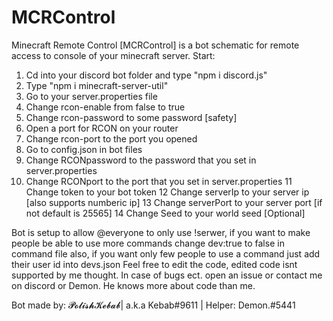 # MCRControl
Minecraft Remote Control [MCRControl] is a bot schematic for remote access to console of your minecraft server.
Start:
1. Cd into your discord bot folder and type "npm i discord.js"
2. Type "npm i minecraft-server-util"
3. Go to your server.properties file
4. Change rcon-enable from false to true
5. Change rcon-password to some password [safety]
6. Open a port for RCON on your router
7. Change rcon-port to the port you opened
8. Go to config.json in bot files
9. Change RCONpassword to the password that you set in server.properties
10. Change RCONport to the port that you set in server.properties
11 Change token to your bot token
12 Change serverIp to your server ip [also supports numberic ip]
13 Change serverPort to your server port [if not default is 25565]
14 Change Seed to your world seed [Optional]

Bot is setup to allow @everyone to only use !serwer, if you want to make people be able to use more commands change dev:true to false in command file
also, if you want only few people to use a command just add their user id into devs.json
Feel free to edit the code, edited code isnt supported by me thought.
In case of bugs ect. open an issue or contact me on discord or Demon. He knows more about code than me.

Bot made by: 𝓟𝓸𝓵𝓲𝓼𝓱𝓚𝓮𝓫𝓪𝓫| a.k.a Kebab#9611 | Helper: Demon.#5441
